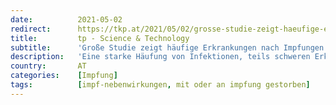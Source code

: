 ```yaml
---
date:          2021-05-02
redirect:      https://tkp.at/2021/05/02/grosse-studie-zeigt-haeufige-erkrankungen-nach-impfungen/
title:         tp - Science & Technology
subtitle:      'Große Studie zeigt häufige Erkrankungen nach Impfungen'
description:   'Eine starke Häufung von Infektionen, teils schweren Erkrankungen und Todesfällen wurde überall nach dem jeweiligen Beginn der Impfkampagne beobachtet. Besonders deutlich sichtbar war das in Israel auch in jüngeren Altersgruppen und es zeigte sich auch eine erhebliche Übersterblichkeit sowohl während der Impfkampagne als auch noch Wochen danach. Das wurde allerdings durch eine Änderung der Daten …'
country:       AT
categories:    [Impfung]
tags:          [impf-nebenwirkungen, mit oder an impfung gestorben]
---
```

